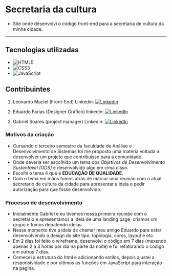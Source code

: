 # Secretaria da cultura
- Site onde desenvolvi o código front-end para a secretaria de cultura da minha cidade.
---------------------
## Tecnologias utilizadas 
- ![HTML5](https://img.shields.io/badge/html5-%23E34F26.svg?style=for-the-badge&logo=html5&logoColor=white)
- ![CSS3](https://img.shields.io/badge/css3-%231572B6.svg?style=for-the-badge&logo=css3&logoColor=white)
- ![JavaScript](https://img.shields.io/badge/javascript-%23323330.svg?style=for-the-badge&logo=javascript&logoColor=%23F7DF1E)
  
## Contribuintes
1. Leonardo Maciel (Front-End) Linkedin: <a href="https://www.linkedin.com/in/leonardo-maciel-s/" target="_blank"> ![LinkedIn](https://img.shields.io/badge/linkedin-%230077B5.svg?style=for-the-badge&logo=linkedin&logoColor=white)
</a>

2. Eduardo Farias (Designer Gráfico) linkedin: <a href="https://www.linkedin.com/in/eduardo-c-farias/" target="_blank"> ![LinkedIn](https://img.shields.io/badge/linkedin-%230077B5.svg?style=for-the-badge&logo=linkedin&logoColor=white)
</a>

3. Gabriel Soares (project manager) Linkedin: <a href="https://www.linkedin.com/in/gabrielsoacc/" target="_blank"> ![LinkedIn](https://img.shields.io/badge/linkedin-%230077B5.svg?style=for-the-badge&logo=linkedin&logoColor=white)
</a>

### Motivos da criação
- Cursando o terceiro semestre da faculdade de Análise e Desenvolvimento de Sistemas foi me proposto uma matéria voltada a desenvolver um projeto que contribuisse para a comunidade.
- Onde deveria ser escolhido um tema dos *Objetivos de Desenvolvimento Sustentável (ODS)* e desenvolvido algo em cima disso.
- Escolhi o tema 4 que é **EDUCAÇÃO DE QUALIDADE**.
- Com o tema em mãos fomos atrás de marcar uma reunião com o atual secretario de cultura da cidade para apresentar a ideia e pedir autorização para que fosse desenvolvido.

### Processo de desenvolvimento

- Inicialmente Gabriel e eu tivemos nossa primeira reunião com o secretário e apresentamos a ideia de uma landing page, criamos um grupo e fomos debatendo ideias.
- Nesse momento tive a ideia de chamar meu amigo Eduardo para estar desenvolvendo o design do site tipo: topologia, cores, layout e etc.
- Em 2 dias foi feito o wireframe, desenvolvi o código em 7 dias (mexendo apenas 2 a 3 horas por dia na parte da noite) e fui refatorando o código em outros 7 dias.
- Comecei a estrutura do html e adicionando estilos, depois ajustei a responsividade e por ultimos as funções em JavaScript para interação na pagina.

